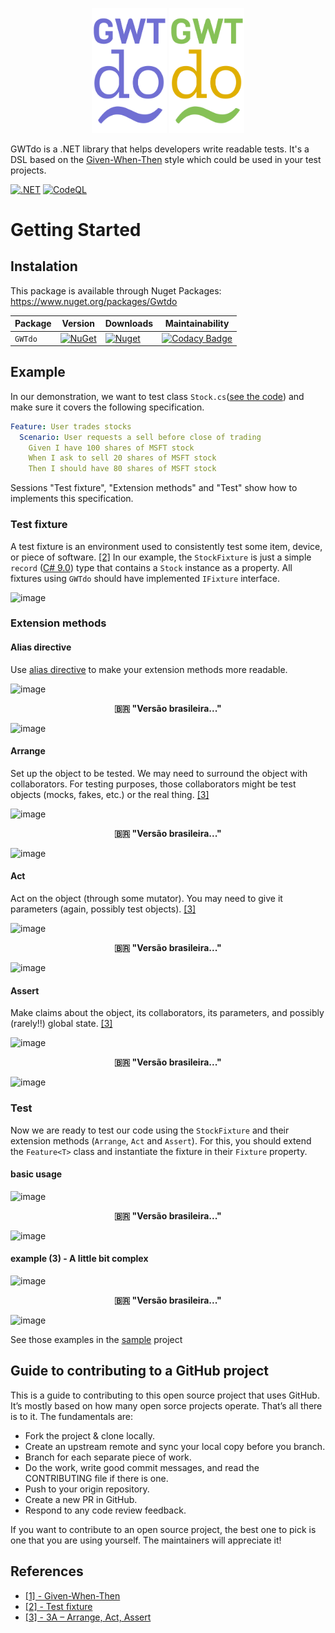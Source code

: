 <p align="center">
    <img width="120" src="https://raw.githubusercontent.com/8T4/gwtdo/main/doc/img/logo.png" />
    <span></span>
    <img width="120" src="https://raw.githubusercontent.com/8T4/gwtdo/main/doc/img/logo-ptBR.png" />
</p>

GWTdo is a .NET library that helps developers write readable tests.
It's a DSL based on the [Given-When-Then](https://martinfowler.com/bliki/GivenWhenThen.html) style which could be used in your test projects.

[![.NET](https://github.com/8T4/gwtdo/actions/workflows/dotnet.yml/badge.svg)](https://github.com/8T4/gwtdo/actions/workflows/dotnet.yml)
[![CodeQL](https://github.com/8T4/gwtdo/actions/workflows/codeql-analysis.yml/badge.svg)](https://github.com/8T4/gwtdo/actions/workflows/codeql-analysis.yml)

# Getting Started

## Instalation
This package is available through Nuget Packages: https://www.nuget.org/packages/Gwtdo

| Package |  Version | Downloads | Maintainability |
| ------- | ----- | ----- |----- |
| `GWTdo` | [![NuGet](https://img.shields.io/nuget/v/Gwtdo.svg)](https://www.nuget.org/packages/Gwtdo) | [![Nuget](https://img.shields.io/nuget/dt/Gwtdo.svg)](https://www.nuget.org/packages/Gwtdo) | [![Codacy Badge](https://app.codacy.com/project/badge/Grade/51e1962835f24f65a3813d078061a9ef)](https://www.codacy.com/gh/8T4/gwtdo/dashboard?utm_source=github.com&amp;utm_medium=referral&amp;utm_content=8T4/gwtdo&amp;utm_campaign=Badge_Grade) |

## Example
In our demonstration, we want to test class `Stock.cs`([see the code](src/Gwtdo.Sample/Stocks/Stock.cs)) and make sure it covers the following specification. 

```yaml
Feature: User trades stocks
  Scenario: User requests a sell before close of trading
    Given I have 100 shares of MSFT stock
    When I ask to sell 20 shares of MSFT stock
    Then I should have 80 shares of MSFT stock
```

Sessions "Test fixture", "Extension methods" and "Test" show how to implements this specification.

### Test fixture 
A test fixture is an environment used to consistently test some item, device, or piece of software. [[2]]()
In our example, the `StockFixture` is just a simple `record` ([C# 9.0](https://docs.microsoft.com/en-us/dotnet/csharp/whats-new/csharp-9#record-types)) type that contains a
`Stock` instance as a property. All fixtures using `GWTdo` should have implemented `IFixture` interface.

![image](https://user-images.githubusercontent.com/357114/115149792-16723f00-a03c-11eb-8bbe-0685e15e76c4.png)

### Extension methods

#### Alias directive
Use [alias directive](https://docs.microsoft.com/en-us/dotnet/csharp/language-reference/keywords/using-directive) 
to make your extension methods more readable.

![image](https://user-images.githubusercontent.com/357114/115149879-6f41d780-a03c-11eb-859e-b04181d070bc.png)

<p align="center"><b>🇧🇷 "Versão brasileira..."</b></p>

![image](https://user-images.githubusercontent.com/357114/115149900-81bc1100-a03c-11eb-8a70-127029d8ea33.png)


#### Arrange
Set up the object to be tested. We may need to surround the object with collaborators. For testing purposes, those collaborators might be test objects (mocks, fakes, etc.) or the real thing.
[[3]](https://xp123.com/articles/3a-arrange-act-assert/)

![image](https://user-images.githubusercontent.com/357114/115150066-2b030700-a03d-11eb-8442-bc4eb64b670b.png)

<p align="center"><b>🇧🇷 "Versão brasileira..."</b></p>

![image](https://user-images.githubusercontent.com/357114/115150084-4110c780-a03d-11eb-9437-b65b64d11e0b.png)


#### Act
Act on the object (through some mutator). You may need to give it parameters (again, possibly test objects).
[[3]](https://xp123.com/articles/3a-arrange-act-assert/)

![image](https://user-images.githubusercontent.com/357114/115150212-d57b2a00-a03d-11eb-8939-2933b68bc3d5.png)

<p align="center"><b>🇧🇷 "Versão brasileira..."</b></p>

![image](https://user-images.githubusercontent.com/357114/115150337-44f11980-a03e-11eb-9f28-7d27507eb06e.png)


#### Assert
Make claims about the object, its collaborators, its parameters, and possibly (rarely!!) global state.
[[3]](https://xp123.com/articles/3a-arrange-act-assert/)

![image](https://user-images.githubusercontent.com/357114/115150366-605c2480-a03e-11eb-8b56-cf33f64beae6.png)

<p align="center"><b>🇧🇷 "Versão brasileira..."</b></p>

![image](https://user-images.githubusercontent.com/357114/115150378-72d65e00-a03e-11eb-902d-681ca90d0390.png)


### Test
Now we are ready to test our code using the `StockFixture` and their extension methods (`Arrange`, `Act` and `Assert`).
For this, you should extend the `Feature<T>` class and instantiate the fixture in their `Fixture` property.

#### basic usage

![image](https://user-images.githubusercontent.com/357114/115150548-3e16d680-a03f-11eb-81a2-afd5bf38c8ea.png)

<p align="center"><b>🇧🇷 "Versão brasileira..."</b></p>

![image](https://user-images.githubusercontent.com/357114/115150699-e88ef980-a03f-11eb-9afe-99c705ad96b0.png)



#### example (3) - A little bit complex

![image](https://user-images.githubusercontent.com/357114/115150606-8209db80-a03f-11eb-9921-e78b28c1a9e2.png)

<p align="center"><b>🇧🇷 "Versão brasileira..."</b></p>

![image](https://user-images.githubusercontent.com/357114/115150659-c2695980-a03f-11eb-99f5-7b73f4575c5a.png)


See those examples in the [sample](src/Gwtdo.Sample.Test/Stocks) project 

## Guide to contributing to a GitHub project
This is a guide to contributing to this open source project that uses GitHub. It’s mostly based on how many open sorce projects operate. That’s all there is to it. The fundamentals are:

- Fork the project & clone locally.  
- Create an upstream remote and sync your local copy before you branch.  
- Branch for each separate piece of work.  
- Do the work, write good commit messages, and read the CONTRIBUTING file if there is one.  
- Push to your origin repository.  
- Create a new PR in GitHub.  
- Respond to any code review feedback.  

If you want to contribute to an open source project, the best one to pick is one that you are using yourself. The maintainers will appreciate it!

## References

- [[1] - Given-When-Then](https://martinfowler.com/bliki/GivenWhenThen.html)
- [[2] - Test fixture](https://en.wikipedia.org/wiki/Test_fixture)  
- [[3] - 3A – Arrange, Act, Assert](https://xp123.com/articles/3a-arrange-act-assert/)  
